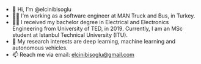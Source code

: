 - 👋 Hi, I’m @elcinibisoglu
- 👩‍💻 I'm working as a software engineer at MAN Truck and Bus, in Turkey.
- 👩‍🎓 I received my bachelor degree in Electrical and Electronics Engineering from University of TED, in 2019. 
     Currently, I am an MSc student at Istanbul Technical University (ITU). 
- 👀 My research interests are deep learning, machine learning and autonomous vehicles.
- 📫 Reach me via email:
     elcinibisoglu@gmail.com

<!---
elcinibisoglu/elcinibisoglu is a ✨ special ✨ repository because its `README.md` (this file) appears on your GitHub profile.
You can click the Preview link to take a look at your changes.
--->
